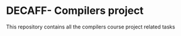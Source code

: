 # DECAFF- Compilers project
This repository contains all the compilers course project related tasks

